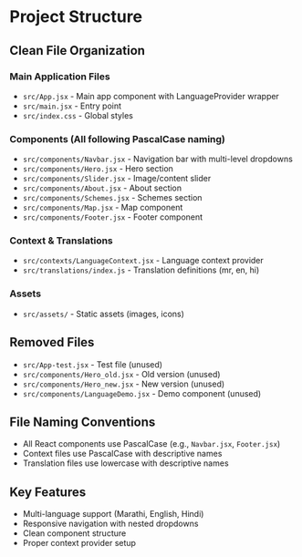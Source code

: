 # Project Structure

## Clean File Organization

### Main Application Files
- `src/App.jsx` - Main app component with LanguageProvider wrapper
- `src/main.jsx` - Entry point
- `src/index.css` - Global styles

### Components (All following PascalCase naming)
- `src/components/Navbar.jsx` - Navigation bar with multi-level dropdowns
- `src/components/Hero.jsx` - Hero section
- `src/components/Slider.jsx` - Image/content slider
- `src/components/About.jsx` - About section
- `src/components/Schemes.jsx` - Schemes section
- `src/components/Map.jsx` - Map component
- `src/components/Footer.jsx` - Footer component

### Context & Translations
- `src/contexts/LanguageContext.jsx` - Language context provider
- `src/translations/index.js` - Translation definitions (mr, en, hi)

### Assets
- `src/assets/` - Static assets (images, icons)

## Removed Files
- `src/App-test.jsx` - Test file (unused)
- `src/components/Hero_old.jsx` - Old version (unused)
- `src/components/Hero_new.jsx` - New version (unused)
- `src/components/LanguageDemo.jsx` - Demo component (unused)

## File Naming Conventions
- All React components use PascalCase (e.g., `Navbar.jsx`, `Footer.jsx`)
- Context files use PascalCase with descriptive names
- Translation files use lowercase with descriptive names

## Key Features
- Multi-language support (Marathi, English, Hindi)
- Responsive navigation with nested dropdowns
- Clean component structure
- Proper context provider setup
